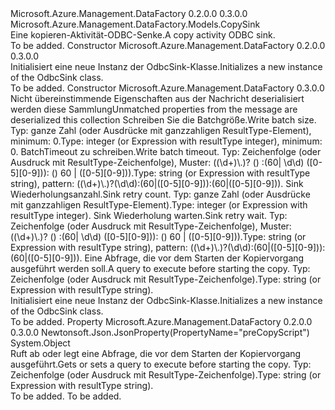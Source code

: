 <Type Name="OdbcSink" FullName="Microsoft.Azure.Management.DataFactory.Models.OdbcSink">
  <TypeSignature Language="C#" Value="public class OdbcSink : Microsoft.Azure.Management.DataFactory.Models.CopySink" />
  <TypeSignature Language="ILAsm" Value=".class public auto ansi beforefieldinit OdbcSink extends Microsoft.Azure.Management.DataFactory.Models.CopySink" />
  <TypeSignature Language="DocId" Value="T:Microsoft.Azure.Management.DataFactory.Models.OdbcSink" />
  <TypeSignature Language="VB.NET" Value="Public Class OdbcSink&#xA;Inherits CopySink" />
  <TypeSignature Language="F#" Value="type OdbcSink = class&#xA;    inherit CopySink" />
  <AssemblyInfo>
    <AssemblyName>Microsoft.Azure.Management.DataFactory</AssemblyName>
    <AssemblyVersion>0.2.0.0</AssemblyVersion>
    <AssemblyVersion>0.3.0.0</AssemblyVersion>
  </AssemblyInfo>
  <Base>
    <BaseTypeName>Microsoft.Azure.Management.DataFactory.Models.CopySink</BaseTypeName>
  </Base>
  <Interfaces />
  <Docs>
    <summary>
            <span data-ttu-id="53630-101">Eine kopieren-Aktivität-ODBC-Senke.</span><span class="sxs-lookup"><span data-stu-id="53630-101">A copy activity ODBC sink.</span></span>
            </summary>
    <remarks>To be added.</remarks>
  </Docs>
  <Members>
    <Member MemberName=".ctor">
      <MemberSignature Language="C#" Value="public OdbcSink ();" />
      <MemberSignature Language="ILAsm" Value=".method public hidebysig specialname rtspecialname instance void .ctor() cil managed" />
      <MemberSignature Language="DocId" Value="M:Microsoft.Azure.Management.DataFactory.Models.OdbcSink.#ctor" />
      <MemberSignature Language="VB.NET" Value="Public Sub New ()" />
      <MemberType>Constructor</MemberType>
      <AssemblyInfo>
        <AssemblyName>Microsoft.Azure.Management.DataFactory</AssemblyName>
        <AssemblyVersion>0.2.0.0</AssemblyVersion>
        <AssemblyVersion>0.3.0.0</AssemblyVersion>
      </AssemblyInfo>
      <Parameters />
      <Docs>
        <summary>
            <span data-ttu-id="53630-102">Initialisiert eine neue Instanz der OdbcSink-Klasse.</span><span class="sxs-lookup"><span data-stu-id="53630-102">Initializes a new instance of the OdbcSink class.</span></span>
            </summary>
        <remarks>To be added.</remarks>
      </Docs>
    </Member>
    <Member MemberName=".ctor">
      <MemberSignature Language="C#" Value="public OdbcSink (System.Collections.Generic.IDictionary&lt;string,object&gt; additionalProperties = null, object writeBatchSize = null, object writeBatchTimeout = null, object sinkRetryCount = null, object sinkRetryWait = null, object preCopyScript = null);" />
      <MemberSignature Language="ILAsm" Value=".method public hidebysig specialname rtspecialname instance void .ctor(class System.Collections.Generic.IDictionary`2&lt;string, object&gt; additionalProperties, object writeBatchSize, object writeBatchTimeout, object sinkRetryCount, object sinkRetryWait, object preCopyScript) cil managed" />
      <MemberSignature Language="DocId" Value="M:Microsoft.Azure.Management.DataFactory.Models.OdbcSink.#ctor(System.Collections.Generic.IDictionary{System.String,System.Object},System.Object,System.Object,System.Object,System.Object,System.Object)" />
      <MemberSignature Language="VB.NET" Value="Public Sub New (Optional additionalProperties As IDictionary(Of String, Object) = null, Optional writeBatchSize As Object = null, Optional writeBatchTimeout As Object = null, Optional sinkRetryCount As Object = null, Optional sinkRetryWait As Object = null, Optional preCopyScript As Object = null)" />
      <MemberSignature Language="F#" Value="new Microsoft.Azure.Management.DataFactory.Models.OdbcSink : System.Collections.Generic.IDictionary&lt;string, obj&gt; * obj * obj * obj * obj * obj -&gt; Microsoft.Azure.Management.DataFactory.Models.OdbcSink" Usage="new Microsoft.Azure.Management.DataFactory.Models.OdbcSink (additionalProperties, writeBatchSize, writeBatchTimeout, sinkRetryCount, sinkRetryWait, preCopyScript)" />
      <MemberType>Constructor</MemberType>
      <AssemblyInfo>
        <AssemblyName>Microsoft.Azure.Management.DataFactory</AssemblyName>
        <AssemblyVersion>0.3.0.0</AssemblyVersion>
      </AssemblyInfo>
      <Parameters>
        <Parameter Name="additionalProperties" Type="System.Collections.Generic.IDictionary&lt;System.String,System.Object&gt;" />
        <Parameter Name="writeBatchSize" Type="System.Object" />
        <Parameter Name="writeBatchTimeout" Type="System.Object" />
        <Parameter Name="sinkRetryCount" Type="System.Object" />
        <Parameter Name="sinkRetryWait" Type="System.Object" />
        <Parameter Name="preCopyScript" Type="System.Object" />
      </Parameters>
      <Docs>
        <param name="additionalProperties"><span data-ttu-id="53630-103">Nicht übereinstimmende Eigenschaften aus der Nachricht deserialisiert werden diese Sammlung</span><span class="sxs-lookup"><span data-stu-id="53630-103">Unmatched properties from the message are deserialized this collection</span></span></param>
        <param name="writeBatchSize"><span data-ttu-id="53630-104">Schreiben Sie die Batchgröße.</span><span class="sxs-lookup"><span data-stu-id="53630-104">Write batch size.</span></span> <span data-ttu-id="53630-105">Typ: ganze Zahl (oder Ausdrücke mit ganzzahligen ResultType-Element), minimum: 0.</span><span class="sxs-lookup"><span data-stu-id="53630-105">Type: integer (or Expression with resultType integer), minimum: 0.</span></span></param>
        <param name="writeBatchTimeout"><span data-ttu-id="53630-106">BatchTimeout zu schreiben.</span><span class="sxs-lookup"><span data-stu-id="53630-106">Write batch timeout.</span></span> <span data-ttu-id="53630-107">Typ: Zeichenfolge (oder Ausdruck mit ResultType-Zeichenfolge), Muster: ((\d+)\.)? () :(60| \d\d) ([0-5][0-9])): () 60 | ([0-5][0-9])).</span><span class="sxs-lookup"><span data-stu-id="53630-107">Type: string (or Expression with resultType string), pattern: ((\d+)\.)?(\d\d):(60|([0-5][0-9])):(60|([0-5][0-9])).</span></span></param>
        <param name="sinkRetryCount"><span data-ttu-id="53630-108">Sink Wiederholungsanzahl.</span><span class="sxs-lookup"><span data-stu-id="53630-108">Sink retry count.</span></span> <span data-ttu-id="53630-109">Typ: ganze Zahl (oder Ausdrücke mit ganzzahligen ResultType-Element).</span><span class="sxs-lookup"><span data-stu-id="53630-109">Type: integer (or Expression with resultType integer).</span></span></param>
        <param name="sinkRetryWait"><span data-ttu-id="53630-110">Sink Wiederholung warten.</span><span class="sxs-lookup"><span data-stu-id="53630-110">Sink retry wait.</span></span> <span data-ttu-id="53630-111">Typ: Zeichenfolge (oder Ausdruck mit ResultType-Zeichenfolge), Muster: ((\d+)\.)? () :(60| \d\d) ([0-5][0-9])): () 60 | ([0-5][0-9])).</span><span class="sxs-lookup"><span data-stu-id="53630-111">Type: string (or Expression with resultType string), pattern: ((\d+)\.)?(\d\d):(60|([0-5][0-9])):(60|([0-5][0-9])).</span></span></param>
        <param name="preCopyScript"><span data-ttu-id="53630-112">Eine Abfrage, die vor dem Starten der Kopiervorgang ausgeführt werden soll.</span><span class="sxs-lookup"><span data-stu-id="53630-112">A query to execute before starting the copy.</span></span> <span data-ttu-id="53630-113">Typ: Zeichenfolge (oder Ausdruck mit ResultType-Zeichenfolge).</span><span class="sxs-lookup"><span data-stu-id="53630-113">Type: string (or Expression with resultType string).</span></span></param>
        <summary>
            <span data-ttu-id="53630-114">Initialisiert eine neue Instanz der OdbcSink-Klasse.</span><span class="sxs-lookup"><span data-stu-id="53630-114">Initializes a new instance of the OdbcSink class.</span></span>
            </summary>
        <remarks>To be added.</remarks>
      </Docs>
    </Member>
    <Member MemberName="PreCopyScript">
      <MemberSignature Language="C#" Value="public object PreCopyScript { get; set; }" />
      <MemberSignature Language="ILAsm" Value=".property instance object PreCopyScript" />
      <MemberSignature Language="DocId" Value="P:Microsoft.Azure.Management.DataFactory.Models.OdbcSink.PreCopyScript" />
      <MemberSignature Language="VB.NET" Value="Public Property PreCopyScript As Object" />
      <MemberSignature Language="F#" Value="member this.PreCopyScript : obj with get, set" Usage="Microsoft.Azure.Management.DataFactory.Models.OdbcSink.PreCopyScript" />
      <MemberType>Property</MemberType>
      <AssemblyInfo>
        <AssemblyName>Microsoft.Azure.Management.DataFactory</AssemblyName>
        <AssemblyVersion>0.2.0.0</AssemblyVersion>
        <AssemblyVersion>0.3.0.0</AssemblyVersion>
      </AssemblyInfo>
      <Attributes>
        <Attribute>
          <AttributeName>Newtonsoft.Json.JsonProperty(PropertyName="preCopyScript")</AttributeName>
        </Attribute>
      </Attributes>
      <ReturnValue>
        <ReturnType>System.Object</ReturnType>
      </ReturnValue>
      <Docs>
        <summary>
            <span data-ttu-id="53630-115">Ruft ab oder legt eine Abfrage, die vor dem Starten der Kopiervorgang ausgeführt.</span><span class="sxs-lookup"><span data-stu-id="53630-115">Gets or sets a query to execute before starting the copy.</span></span> <span data-ttu-id="53630-116">Typ: Zeichenfolge (oder Ausdruck mit ResultType-Zeichenfolge).</span><span class="sxs-lookup"><span data-stu-id="53630-116">Type: string (or Expression with resultType string).</span></span>
            </summary>
        <value>To be added.</value>
        <remarks>To be added.</remarks>
      </Docs>
    </Member>
  </Members>
</Type>